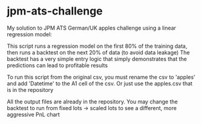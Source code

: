 # jpm-ats-challenge
My solution to JPM ATS German/UK apples challenge using a linear regression model:

This script runs a regression model on the first 80% of the training data, then runs a backtest on the next 20% of data (to avoid data leakage)
The backtest has a very simple entry logic that simply demonstrates that the predictions can lead to profitable results

To run this script from the original csv, you must rename the csv to 'apples' and add 'Datetime' to the A1 cell of the csv. Or just use the apples.csv that is in the repository

All the output files are already in the repository. You may change the backtest to run from fixed lots -> scaled lots to see a different, more aggressive PnL chart
